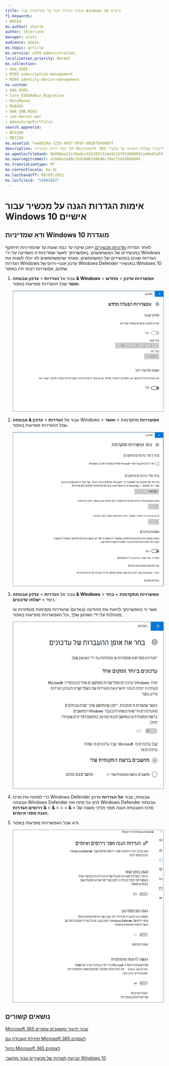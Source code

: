 ```yaml
---
title: אימות הגדרות הגנה על אפליקציות עבור Windows 10 אישיים
f1.keywords:
- NOCSH
ms.author: sharik
author: skjerland
manager: scotv
audience: Admin
ms.topic: article
ms.service: o365-administration
localization_priority: Normal
ms.collection:
- Adm_O365
- M365-subscription-management
- M365-identity-device-management
ms.custom:
- Adm_O365
- Core_O365Admin_Migration
- MiniMaven
- MSB365
- OKR_SMB_M365
- seo-marvel-mar
- AdminSurgePortfolio
search.appverid:
- BCS160
- MET150
ms.assetid: fae8819d-7235-495f-9f07-d016f545887f
description: למד כיצד לוודא שהגדרות Microsoft 365 הגנה על אפליקציות עסקיות השפיעו על מכשירי Windows 10 המשתמשים שלך.
ms.openlocfilehash: 0b896ae21139adcc425295f31de9232f65380d692a46bd1ef9f81d4516e0e9ec
ms.sourcegitcommit: a1b66e1e80c25d14d67a9b46c79ec7245d88e045
ms.translationtype: MT
ms.contentlocale: he-IL
ms.lasthandoff: 08/05/2021
ms.locfileid: "53861652"
---
```

# <a name="validate-device-protection-settings-for-windows-10-pcs"></a>אימות הגדרות הגנה על מכשיר עבור Windows 10 אישיים

## <a name="verify-that-windows-10-device-policies-are-set"></a>ודא שמדיניות Windows 10 מוגדרת

לאחר הגדרת [מדיניות מכשירים,](protection-settings-for-windows-10-pcs.md)ייתכן שיקח עד כמה שעות עד שהמדיניות תיתוקף במכשירים של המשתמשים. באפשרותך לאשר שמדיניות זו השפיעה על-ידי Windows הגדרות שונים במכשירים של המשתמשים. מאחר שהמשתמשים לא יוכלו לשנות את הגדרות Windows עדכון אנטי-וירוס של Windows Defender במכשירי Windows 10 שלהם, אפשרויות רבות יהיו באפור.
  
1. עבור אל **הגדרות** \> **עדכון אבטחה &amp; Windows** \> **אפשרויות עדכון** \> **מחדש ואשר** שכל ההגדרות מופיעות באפור. 
    
    ![כל אפשרויות ההפעלה מחדש מופיעות באפור.](../media/31308da9-18b0-47c5-bbf6-d5fa6747c376.png)
  
2. עבור אל **הגדרות** \> **עדכון &amp; אבטחה** Windows \> **אפשרויות** מתקדמות \> **ואשר** שכל ההגדרות מופיעות באפור. 
    
    ![Windows אפשרויות עדכונים מתקדמים מופיעות באפור.](../media/049cf281-d503-4be9-898b-c0a3286c7fc2.png)
  
3. עבור אל **הגדרות** \> **עדכון אבטחה &amp; Windows** \> **אפשרויות מתקדמות** \> **בחר** כיצד \> **ישלחו עדכונים**.
    
    אשר כי באפשרותך לראות את ההודעה (באדום) שהגדרות מסוימות מוסתרות או מנוהלות על-ידי הארגון שלך, וכל האפשרויות מופיעות באפור.
    
    ![בחר כיצד הדף מועבר מציין שההגדרות מוסתרות או מנוהלות על-ידי הארגון שלך.](../media/6b3e37c5-da41-4afd-9983-b4f406216b59.png)
  
4. כדי לפתוח את מרכז Windows Defender אבטחה, עבור **אל הגדרות** עדכון אבטחה Windows Defender לחץ על פתח את Windows Defender אבטחה מרכז האבטחה הגנה מפני הליכי משנה של \> **&amp;** \>  \>  \> **&amp;** \> **&amp; וירוסים הגדרות הגנה מפני איומים.** 
    
5. ודא שכל האפשרויות מופיעות באפור. 
    
    ![הגדרות ההגנה מפני וירוסים ואיומים מופיעות באפור.](../media/9ca68d40-a5d9-49d7-92a4-c581688b5926.png)
  
## <a name="related-topics"></a>נושאים קשורים

[Microsoft 365 עבור תיעוד ומשאבים עסקיים](./index.yml)
  
[תחילת העבודה עם Microsoft 365 לעסקים](microsoft-365-business-overview.md)
  
[ניהול Microsoft 365 לעסקים](manage.md)
  
[קביעת תצורות של מכשירים עבור מחשבי Windows 10](protection-settings-for-windows-10-pcs.md)
